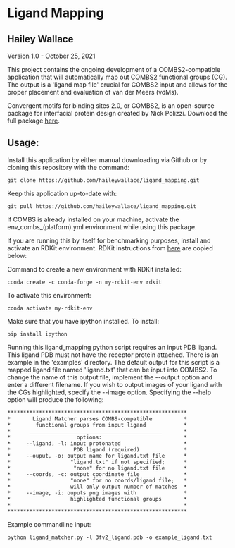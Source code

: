# Ligand Mapping 
## Hailey Wallace 
Version 1.0 - October 25, 2021

 This project contains the ongoing development of a COMBS2-compatible application 
 that will automatically map out COMBS2 functional groups (CG). The output is a 
 'ligand map file' crucial for COMBS2 input and allows for the proper placement and 
 evaluation of van der Meers (vdMs).

 Convergent motifs for binding sites 2.0, or COMBS2, is an open-source package for 
 interfacial protein design created by Nick Polizzi. Download the full package [here](https://github.com/npolizzi/Combs2).

## Usage:

Install this application by either manual downloading via Github or by cloning this 
repository with the command:
```
git clone https://github.com/haileywallace/ligand_mapping.git
```
Keep this application up-to-date with:
```
git pull https://github.com/haileywallace/ligand_mapping.git
```
 
If COMBS is already installed on your machine, activate the env_combs_(platform).yml 
environment while using this package. 

If you are running this by itself for benchmarking purposes, install and 
activate an RDKit environment. RDKit instructions from [here](https://www.rdkit.org/docs/Install.html) are copied  below:

Command to create a new environment with RDKit installed:
```
conda create -c conda-forge -n my-rdkit-env rdkit
```
To activate this environment:
```
conda activate my-rdkit-env
```

Make sure that you have ipython installed. To install:
```
pip install ipython
```

Running this ligand_mapping python script requires an input PDB ligand. 
This ligand PDB must not have the receptor protein attached. There is an example
in the 'examples' directory.
The default output for this script is a mapped ligand file named 'ligand.txt'
that can be input into COMBS2. To change the name of this output file, 
implement the --output option and enter a different filename. 
If you wish to output images of your ligand with the CGs highlighted, 
specify the --image option. Specifying the --help option will 
produce the following:
```
*********************************************************
*       Ligand Matcher parses COMBS-compatible          *
*        functional groups from input ligand            *
*      __________________________________________       *
*                     options:                          *
*     --ligand, -l: input protonated                    *
*                    PDB ligand (required)              *
*     --ouput, -o: output name for ligand.txt file      *
*                   "ligand.txt" if not specified;      *
*                    "none" for no ligand.txt file      *
*     --coords, -c: output coordinate file              *
*                   "none" for no coords/ligand file;   *
*                   will only output number of matches  *
*     --image, -i: ouputs png images with               *
*                   highlighted functional groups       *
*                                                       *
*********************************************************
```

Example commandline input: 
```
python ligand_matcher.py -l 3fv2_ligand.pdb -o example_ligand.txt
```

